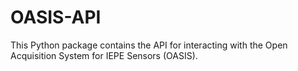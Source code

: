 # OASIS-API

This Python package contains the API for interacting with the Open Acquisition System for IEPE Sensors (OASIS).

